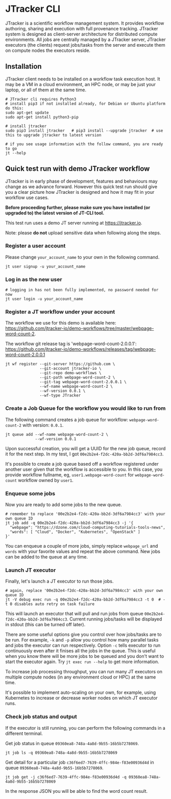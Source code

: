 # JTracker CLI

JTracker is a scientific workflow management system. It provides workflow authoring, 
sharing and execution with full provenance tracking. JTracker system is designed as client-server architecture for distributed
compute environments. All jobs are centrally managed by a JTracker server, JTracker executors (the clients)
request jobs/tasks from the server and execute them on compute nodes the executors reside.

## Installation

JTracker client needs to be installed on a workflow task execution host. It may be a VM in a cloud environment, an
HPC node, or may be just your laptop, or all of them at the same time.

```
# JTracker cli requires Python3
# install pip3 if not installed already, for Debian or Ubuntu platform do this:
sudo apt-get update
sudo apt-get install python3-pip

# install jtracker
sudo pip3 install jtracker   # pip3 install --upgrade jtracker  # use this to upgrade jtracker to latest version

# if you see usage information with the follow command, you are ready to go
jt --help
```

## Quick test run with demo JTracker workflow

JTracker is in early phase of development, features and behaviours may change as we advance forward. However this quick
test run should give you a clear picture how JTracker is designed and how it may fit in your workflow use cases.

**Before proceeding further, please make sure you have installed (or upgraded to) the latest version of JT-CLI tool.**

This test run uses a demo JT server running at https://jtracker.io.

Note: please **do not** upload sensitive data when following along the steps.

### Register a user account

Please change `your_account_name` to your own in the following command.

```
jt user signup -u your_account_name
```

### Log in as the new user

```
# logging in has not been fully implemented, no password needed for now
jt user login -u your_account_name
```

### Register a JT workflow under your account

The workflow we use for this demo is available here:
 https://github.com/jtracker-io/demo-workflows/tree/master/webpage-word-count-2.

The workflow git release tag is 'webpage-word-count-2.0.0.1':
 https://github.com/jtracker-io/demo-workflows/releases/tag/webpage-word-count-2.0.0.1

```
jt wf register --git-server https://github.com \
               --git-account jtracker-io \
               --git-repo demo-workflows \
               --git-path webpage-word-count-2 \
               --git-tag webpage-word-count-2.0.0.1 \
               --wf-name webpage-word-count-2 \
               --wf-version 0.0.1 \
               --wf-type JTracker
```

### Create a Job Queue for the workflow you would like to run from

The following command creates a job queue for
workflow: `webpage-word-count-2` with version: `0.0.1`.

```
jt queue add --wf-name webpage-word-count-2 \
             --wf-version 0.0.1
```

Upon successful creation, you will get a UUID for the new job queue, record it for the next step. In
my test, I got `00e2b2e4-f2dc-420a-bb2d-3df6a7984cc3`.

It's possible to create a job queue based off a workflow registered under another user
given that the workflow is accessible to you. In this case, you provide workflow fullname,
eg, `user1.webpage-word-count` for `webpage-word-count` workflow owned by `user1`.

### Enqueue some jobs

Now you are ready to add some jobs to the new queue.

```
# remember to replace '00e2b2e4-f2dc-420a-bb2d-3df6a7984cc3' with your own queue ID
jt job add -q 00e2b2e4-f2dc-420a-bb2d-3df6a7984cc3 -j '{
  "webpage": "https://dzone.com/cloud-computing-tutorials-tools-news",
  "words": [ "Cloud", "Docker", "Kubernetes", "OpenStack" ]
}'
```

You can enqueue a couple of more jobs, simply replace `webpage_url` and `words` with your favorite values and
repeat the above command. New jobs can be added to the queue at any time.

### Launch JT executor

Finally, let's launch a JT executor to run those jobs.

```
# again, replace '00e2b2e4-f2dc-420a-bb2d-3df6a7984cc3' with your own queue ID
jt -V debug exec run -q 00e2b2e4-f2dc-420a-bb2d-3df6a7984cc3 -t 0  # -t 0 disables auto retry on task failure
```

This will launch an executor that will pull and run jobs from queue `00e2b2e4-f2dc-420a-bb2d-3df6a7984cc3`. Current
running jobs/tasks will be displayed in stdout (this can be turned off later).

There are some useful options give you control over how jobs/tasks are to be run. For example,
`-k` and `-p` allow you control how many parallel tasks and jobs the executor can run respectively.
Option `-c` tells executor to run continuously even after it finises all the jobs in the queue. This is useful
when you know there will be more jobs to be queued and you don't want to start the executor again.
Try `jt exec run --help` to get more information.

To increase job processing throughput, you can run many JT executors on multiple compute nodes
(in any environment cloud or HPC) at the same time.

It's possible to implement auto-scaling on your own, for example, using Kubernetes to increase or
decrease worker nodes on which JT executor runs.

### Check job status and output

If the executor is still running, you can perform the following commands in a different terminal.

Get job status in queue `09360ea8-748a-4a8d-9b55-16b5b7278069`.
```
jt job ls -q 09360ea8-748a-4a8d-9b55-16b5b7278069
```

Get detail for a particular job `c36f6ed7-7639-4ffc-984e-f83e00936d4d` in queue `09360ea8-748a-4a8d-9b55-16b5b7278069`.
```
jt job get -j c36f6ed7-7639-4ffc-984e-f83e00936d4d -q 09360ea8-748a-4a8d-9b55-16b5b7278069
```

In the response JSON you will be able to find the word count result.
